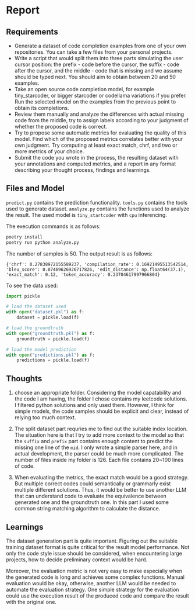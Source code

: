 # Report

## Requirements

- Generate a dataset of code completion examples from one of your own repositories. You can take a few files from your personal projects.
- Write a script that would split them into three parts simulating the user cursor position: the prefix - code before the cursor, the suffix - code after the cursor, and the middle - code that is missing and we assume should be typed next. You should aim to obtain between 20 and 50 examples.
- Take an open source code completion model, for example tiny_starcoder, or bigger starcoder or codellama variations if you prefer. Run the selected model on the examples from the previous point to obtain its completions.
- Review them manually and analyze the differences with actual missing code from the middle, try to assign labels according to your judgment of whether the proposed code is correct.
- Try to propose some automatic metrics for evaluating the quality of this model. Find which of the proposed metrics correlates better with your own judgment. Try computing at least exact match, chrf, and two or more metrics of your choice.
- Submit the code you wrote in the process, the resulting dataset with your annotations and computed metrics, and a report in any format describing your thought process, findings and learnings.

## Files and Model

`predict.py` contains the prediction functionality. `tools.py` contains the tools used to generate dataset. `analyze.py` contains the functions used to analyze the result. The used model is `tiny_startcoder` with `cpu` inferencing.

The execution commands is as follows:

```bash
poetry install
poetry run python analyze.py
```

The number of samples is 50. The output result is as follows:

```
{'chrf': 0.27838972155589237, 'compilation_rate': 0.16921495513542514, 'bleu_score': 0.07469626926717826, 'edit_distance': np.float64(37.1), 'exact_match': 0.12, 'token_accuracy': 0.23704617997966804}
```

To see the data used:

```python
import pickle

# load the dataset used
with open("dataset.pkl") as f:
    dataset = pickle.load(f)

# load the groundtruth
with open("groundtruth.pkl") as f:
    groundtruth = pickle.load(f)

# load the model prediction
with open("predictions.pkl") as f:
    predictions = pickle.load(f)
```

## Thoughts

1. choose an appropriate folder. Considering the model capatability and the code I am having, the folder I chose contains my leetcode solutions. I filtered python solutions and only used them. However, I think for simple models, the code samples should be explicit and clear, instead of relying too much context.

2. The split dataset part requries me to find out the suitable index location. The situation here is that I try to add more context to the model so that the `suffix` and `prefix` part contains enough content to predict the missing one line of the `mid`. I only wrote a simple parser here, and in actual development, the parser could be much more complicated. The number of files inside my folder is 126. Each file contains 20~100 lines of code.

3. When evaluating the metrics, the exact match would be a good strategy. But multiple correct codes could semantically or grammarly exist multiple different solutions. Thus, it would be better to use another LLM that can understand code to evaluate the equivalence between generated one and the groundtruth one. In this part I used some common string matching algorithm to calculate the distance.

## Learnings

The dataset generation part is quite important. Figuring out the suitable training dataset format is quite critical for the result model performance. Not only the code style issue should be considered, when encountering large projects, how to decide preliminary context would be hard.

Moreover, the evaluation metric is not very easy to make especially when the generated code is long and achieves some complex functions. Manual evaluation would be okay, otherwise, another LLM would be needed to automate the evaluation strategy. One simple strategy for the evaluation could use the execution result of the produced code and compare the result with the original one.
